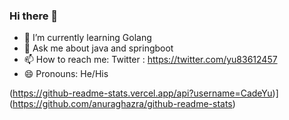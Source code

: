 ### Hi there 👋


- 🌱 I’m currently learning Golang
- 💬 Ask me about java and springboot
- 📫 How to reach me: Twitter : https://twitter.com/yu83612457
- 😄 Pronouns: He/His


(https://github-readme-stats.vercel.app/api?username=CadeYu)](https://github.com/anuraghazra/github-readme-stats)
